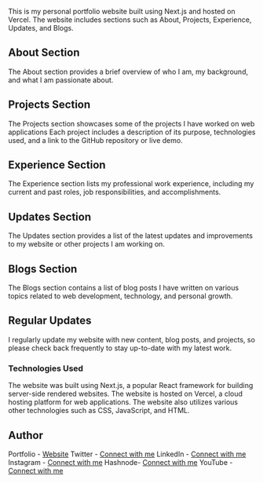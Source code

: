 This is my personal portfolio website built using Next.js and hosted on Vercel. The website includes sections such as About, Projects, Experience, Updates, and Blogs.

## About Section

The About section provides a brief overview of who I am, my background, and what I am passionate about.

## Projects Section

The Projects section showcases some of the projects I have worked on web applications Each project includes a description of its purpose, technologies used, and a link to the GitHub repository or live demo.

## Experience Section

The Experience section lists my professional work experience, including my current and past roles, job responsibilities, and accomplishments.

## Updates Section

The Updates section provides a list of the latest updates and improvements to my website or other projects I am working on.

## Blogs Section

The Blogs section contains a list of blog posts I have written on various topics related to web development, technology, and personal growth.

## Regular Updates

I regularly update my website with new content, blog posts, and projects, so please check back frequently to stay up-to-date with my latest work.

### Technologies Used

The website was built using Next.js, a popular React framework for building server-side rendered websites. The website is hosted on Vercel, a cloud hosting platform for web applications. The website also utilizes various other technologies such as CSS, JavaScript, and HTML.

## Author

Portfolio - [Website](https://kumarvaibhav.vercel.app/)
Twitter - [Connect with me](https://twitter.com/SyntaxError408)
LinkedIn - [Connect with me](https://www.linkedin.com/in/devxvaibhav)
Instagram - [Connect with me](https://www.instagram.com/codeewithme/)
Hashnode- [Connect with me](https://vaibhavwrites.hashnode.dev/)
YouTube - [Connect with me](https://www.youtube.com/channel/UCGbaw2zSU3QlqlGDC7gXmag)
